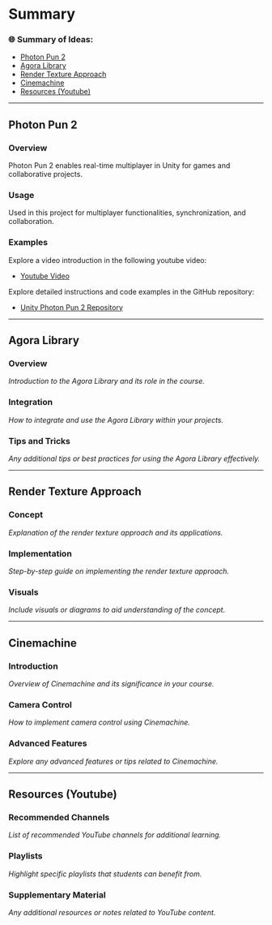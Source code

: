 # Summary

### 🌐 Summary of Ideas:
- [Photon Pun 2](#photon-pun-2)
- [Agora Library](#agora-library)
- [Render Texture Approach](#render-texture-approach)
- [Cinemachine](#cinemachine)
- [Resources (Youtube)](#resources-youtube)

---

## Photon Pun 2

### Overview
Photon Pun 2 enables real-time multiplayer in Unity for games and collaborative projects.

### Usage
Used in this project for multiplayer functionalities, synchronization, and collaboration.

### Examples
Explore a video introduction in the following youtube video:

- [Youtube Video](https://www.youtube.com/watch?v=p0cZINbep_A)

Explore detailed instructions and code examples in the GitHub repository:

- [Unity Photon Pun 2 Repository](https://github.com/marcor0311/unity-photon-pun-2)

---

## Agora Library

### Overview
*Introduction to the Agora Library and its role in the course.*

### Integration
*How to integrate and use the Agora Library within your projects.*

### Tips and Tricks
*Any additional tips or best practices for using the Agora Library effectively.*

---

## Render Texture Approach

### Concept
*Explanation of the render texture approach and its applications.*

### Implementation
*Step-by-step guide on implementing the render texture approach.*

### Visuals
*Include visuals or diagrams to aid understanding of the concept.*

---

## Cinemachine

### Introduction
*Overview of Cinemachine and its significance in your course.*

### Camera Control
*How to implement camera control using Cinemachine.*

### Advanced Features
*Explore any advanced features or tips related to Cinemachine.*

---

## Resources (Youtube)

### Recommended Channels
*List of recommended YouTube channels for additional learning.*

### Playlists
*Highlight specific playlists that students can benefit from.*

### Supplementary Material
*Any additional resources or notes related to YouTube content.*


